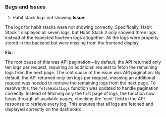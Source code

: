 ### Bugs and Issues

1. Habit stack logs not showing
**Issue:**

The logs for habit stacks were not showing correctly. Specifically, Habit Stack 1 displayed all seven logs, but Habit Stack 2 only showed three logs instead of the expected fourteen logs altogether. All the logs were properly stored in the backend but were missing from the frontend display. 

**Fix:**

The root cause of this was API pagination—by default, the API returned only ten logs per request, requiring an additional request to fetch the remaining logs from the next page.
The root cause of the issue was API pagination. By default, the API returned only ten logs per request, meaning an additional request was needed to retrieve the remaining logs from the next page.
To resolve this, the `fetchHabitLogs` function was updated to handle pagination correctly. Instead of fetching only the first page of logs, the function now loops through all available pages, checking the 'next' field in the API response to retrieve every log. This ensures that all logs are fetched and displayed correctly on the dashboard.